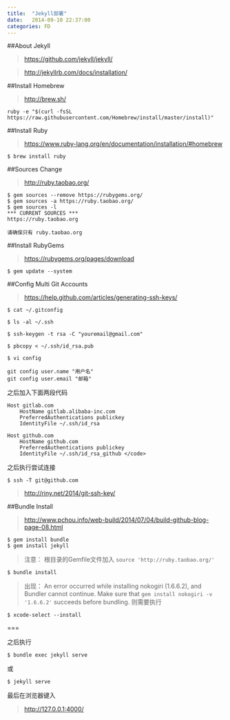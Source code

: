 ```yaml
---
title:  "Jekyll部署"
date:   2014-09-10 22:37:00
categories: FD
---
```


##About Jekyll

>https://github.com/jekyll/jekyll/

>http://jekyllrb.com/docs/installation/

##Install Homebrew
>http://brew.sh/

	ruby -e "$(curl -fsSL https://raw.githubusercontent.com/Homebrew/install/master/install)"

##Install Ruby
>https://www.ruby-lang.org/en/documentation/installation/#homebrew

	$ brew install ruby

##Sources Change
>http://ruby.taobao.org/

	$ gem sources --remove https://rubygems.org/
	$ gem sources -a https://ruby.taobao.org/
	$ gem sources -l
	*** CURRENT SOURCES ***
	https://ruby.taobao.org

`请确保只有 ruby.taobao.org`

##Install RubyGems
>https://rubygems.org/pages/download

	$ gem update --system

##Config Multi Git Accounts

>https://help.github.com/articles/generating-ssh-keys/

	$ cat ~/.gitconfig  

	$ ls -al ~/.ssh

	$ ssh-keygen -t rsa -C "youremail@gmail.com"

	$ pbcopy < ~/.ssh/id_rsa.pub

	$ vi config

	git config user.name "用户名"
	git config user.email "邮箱"
	
之后加入下面两段代码

	Host gitlab.com
    	HostName gitlab.alibaba-inc.com
    	PreferredAuthentications publickey
    	IdentityFile ~/.ssh/id_rsa 
    
	Host github.com
    	HostName github.com
    	PreferredAuthentications publickey
    	IdentityFile ~/.ssh/id_rsa_github </code>
    	
之后执行尝试连接

	$ ssh -T git@github.com

>http://riny.net/2014/git-ssh-key/


##Bundle Install
>http://www.pchou.info/web-build/2014/07/04/build-github-blog-page-08.html

	$ gem install bundle
	$ gem install jekyll

>注意：
根目录的Gemfile文件加入 `source 'http://ruby.taobao.org/'`

	$ bundle install

>出现：
An error occurred while installing nokogiri (1.6.6.2), and Bundler cannot continue.
Make sure that `gem install nokogiri -v '1.6.6.2'` succeeds before bundling.
则需要执行

	$ xcode-select --install
	
===	

之后执行

	$ bundle exec jekyll serve
或
	
	$ jekyll serve
	
最后在浏览器键入

>http://127.0.0.1:4000/


